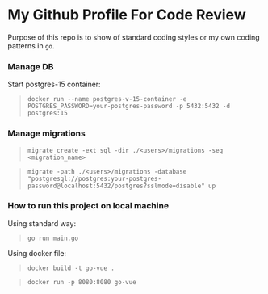 # My Github Profile For Code Review

Purpose of this repo is to show of standard coding styles or my own coding patterns in `go`.

### Manage DB

Start postgres-15 container:

>`docker run --name postgres-v-15-container -e POSTGRES_PASSWORD=your-postgres-password -p 5432:5432 -d postgres:15`


### Manage migrations

>`migrate create -ext sql -dir ./<users>/migrations -seq <migration_name>`

>`migrate -path ./<users>/migrations -database "postgresql://postgres:your-postgres-password@localhost:5432/postgres?sslmode=disable" up`


### How to run this project on local machine

Using standard way:

>`go run main.go`


Using docker file:

>`docker build -t go-vue .`

>`docker run -p 8080:8080 go-vue`

